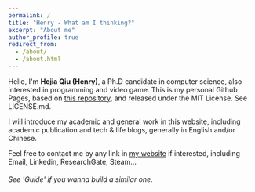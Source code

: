```yaml
---
permalink: /
title: "Henry - What am I thinking?"
excerpt: "About me"
author_profile: true
redirect_from: 
  - /about/
  - /about.html
---
```


Hello, I'm **Hejia Qiu (Henry)**, a Ph.D candidate in computer science, also interested in programming and video game. This is my personal Github Pages, based on [this repository](https://github.com/academicpages/academicpages.github.io), and released under the MIT License. See LICENSE.md.

I will introduce my academic and general work in this website, including academic publication and tech & life blogs, generally in English and/or Chinese.

Feel free to contact me by any link in [my website](https://henryjaqiu.github.io/) if interested, including Email, Linkedin, ResearchGate, Steam...

###### See 'Guide' if you wanna build a similar one.

